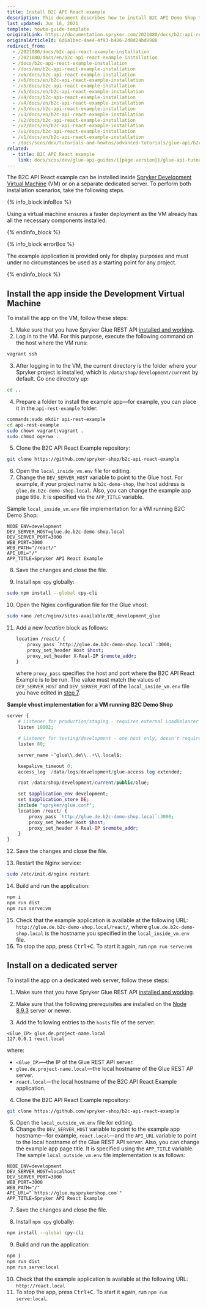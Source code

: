 ```yaml
---
title: Install B2C API React example
description: This document describes how to install B2C API Demo Shop to experience the use of Spryker Glue REST API.
last_updated: Jun 16, 2021
template: howto-guide-template
originalLink: https://documentation.spryker.com/2021080/docs/b2c-api-react-example-installation
originalArticleId: 6d6a1bec-4ae4-4f93-b406-2d0d24bd8988
redirect_from:
  - /2021080/docs/b2c-api-react-example-installation
  - /2021080/docs/en/b2c-api-react-example-installation
  - /docs/b2c-api-react-example-installation
  - /docs/en/b2c-api-react-example-installation
  - /v6/docs/b2c-api-react-example-installation
  - /v6/docs/en/b2c-api-react-example-installation
  - /v5/docs/b2c-api-react-example-installation
  - /v5/docs/en/b2c-api-react-example-installation
  - /v4/docs/b2c-api-react-example-installation
  - /v4/docs/en/b2c-api-react-example-installation
  - /v3/docs/b2c-api-react-example-installation
  - /v3/docs/en/b2c-api-react-example-installation
  - /v2/docs/b2c-api-react-example-installation
  - /v2/docs/en/b2c-api-react-example-installation
  - /v1/docs/b2c-api-react-example-installation
  - /v1/docs/en/b2c-api-react-example-installation
  - /docs/scos/dev/tutorials-and-howtos/advanced-tutorials/glue-api/b2c-api-react-example/b2c-api-react-example-installation.html
related:
  - title: B2C API React example
    link: docs/scos/dev/glue-api-guides/{{page.version}}/glue-api-tutorials/b2c-api-react-example/b2c-api-react-example.html
---
```


The B2C API React example can be installed inside [Spryker Development Virtual Machine](/docs/scos/dev/sdk/development-virtual-machine-docker-containers-and-console.html) (VM) or on a separate dedicated server. To perform both installation scenarios, take the following steps.

{% info_block infoBox %}

Using a virtual machine ensures a faster deployment as the VM already has all the necessary components installed.

{% endinfo_block %}

{% info_block errorBox %}

The example application is provided only for display purposes and must under no circumstances be used as a starting point for any project.

{% endinfo_block %}

## Install the app inside the Development Virtual Machine

To install the app on the VM, follow these steps:

1. Make sure that you have Spryker Glue REST API [installed and working](/docs/scos/dev/feature-integration-guides/{{site.version}}/glue-api/glue-api-installation-and-configuration.html).
2. Log in to the VM. For this purpose, execute the following command on the host where the VM runs:

```bash
vagrant ssh
```

3. After logging in to the VM, the current directory is the folder where your Spryker project is installed, which is `/data/shop/development/current` by default. Go one directory up:

```bash
cd ..
```

4. Prepare a folder to install the example app—for example, you can place it in the `api-rest-example` folder:

```bash
commands:sudo mkdir api-rest-example
cd api-rest-example
sudo chown vagrant:vagrant .
sudo chmod og+rwx .
```

5. Clone the B2C API React Example repository:

```bash
git clone https://github.com/spryker-shop/b2c-api-react-example
```

6. Open the `local_inside_vm.env` file for editing.
7. <a name="step7"></a> Change the `DEV_SERVER_HOST` variable to point to the Glue host. For example, if your project name is `b2c-demo-shop`, the host address is `glue.de.b2c-demo-shop.local`. Also, you can change the example app page title. It is specified via the `APP_TITLE` variable.

Sample `local_inside_vm.env` file implementation for a VM running B2C Demo Shop:

```
NODE_ENV=development
DEV_SERVER_HOST=glue.de.b2c-demo-shop.local
DEV_SERVER_PORT=3000
WEB_PORT=3000
WEB_PATH="/react/"
API_URL="/"
APP_TITLE=Spryker API React Example
```

8. Save the changes and close the file.

9. Install `npm cpy` globally:

```bash
sudo npm install --global cpy-cli
```

10. Open the Nginx configuration file for the Glue vhost:

```bash
sudo nano /etc/nginx/sites-available/DE_development_glue
```

11. Add a new *location* block as follows:

    ```bash
    location /react/ {
        proxy_pass `http://glue.de.b2c-demo-shop.local`:3000;
        proxy_set_header Host $host;
        proxy_set_header X-Real-IP $remote_addr;
    }
    ```

    where `proxy_pass` specifies the host and port where the B2C API React Example is to be run. The value must match the values of `DEV_SERVER_HOST` and `DEV_SERVER_PORT` of the `local_inside_vm.env` file you have edited in <a href="#step7">step 7</a>.

**Sample vhost implementation for a VM running B2C Demo Shop**

```php
server {
    # Listener for production/staging - requires external LoadBalancer directi$
    listen 10002;

    # Listener for testing/development - one host only, doesn't require extern$
    listen 80;

    server_name ~^glue\\.de\\..+\\.local$;

    keepalive_timeout 0;
    access_log  /data/logs/development/glue-access.log extended;

    root /data/shop/development/current/public/Glue;

    set $application_env development;
    set $application_store DE;
    include "spryker/glue.conf";
    location /react/ {
        proxy_pass `http://glue.de.b2c-demo-shop.local`:3000;
        proxy_set_header Host $host;
        proxy_set_header X-Real-IP $remote_addr;
    }
}
```

12. Save the changes and close the file.

13.  Restart the Nginx service:

```bash
sudo /etc/init.d/nginx restart
```

14. Build and run the application:

```bash
npm i
npm run dist
npm run serve:vm
```

15. Check that the example application is available at the following URL: `http://glue.de.b2c-demo-shop.local/react/`, where `glue.de.b2c-demo-shop.local` is the hostname you specified in the `local_inside_vm.env` file.
14. To stop the app, press <kbd>Ctrl+C</kbd>. To start it again, run `npm run serve:vm`

## Install on a dedicated server

To install the app on a dedicated web server, follow these steps:

1. Make sure that you have Spryker Glue REST API [installed and working](/docs/scos/dev/feature-integration-guides/{{site.version}}/glue-api/glue-api-installation-and-configuration.html).

2. Make sure that the following prerequisites are installed on the [Node 8.9.3](https://nodejs.org/en/) server or newer.

3. Add the following entries to the `hosts` file of the server:

```text
<Glue_IP> glue.de.project-name.local
127.0.0.1 react.local
```

where:

* `<Glue_IP>`—the IP of the Glue REST API server.
* `glue.de.project-name.local`—the local hostname of the Glue REST AP server.
* `react.local`—the local hostname of the B2C API React Example application.

4. Clone the B2C API React Example repository:

```bash
git clone https://github.com/spryker-shop/b2c-api-react-example
```

5. Open the `local_outside_vm.env` file for editing.
6. Change the `DEV_SERVER_HOST` variable to point to the example app hostname—for example, `react.local`—and the `API_URL` variable to point to the local hostname of the Glue REST API server. Also, you can change the example app page title. It is specified using the `APP_TITLE` variable.
The sample `local_outside_vm.env` file implementation is as follows:

```
NODE_ENV=development
DEV_SERVER_HOST=localhost
DEV_SERVER_PORT=3000
WEB_PORT=3000
WEB_PATH="/"
API_URL="`https://glue.mysprykershop.com`"
APP_TITLE=Spryker API React Example
```

7. Save the changes and close the file.

8. Install `npm cpy` globally:

```bash
npm install --global cpy-cli
```

9. Build and run the application:

```bash
npm i
npm run dist
npm run serve:local
```

10. Check that the example application is available at the following URL: `http://react.local`
11. To stop the app, press <kbd>Ctrl+C</kbd>. To start it again, run `npm run serve:local`.
